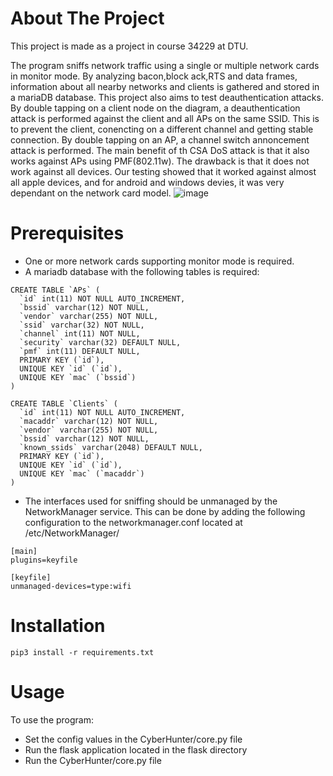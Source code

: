 # About The Project
This project is made as a project in course 34229 at DTU.

The program sniffs network traffic using a single or multiple network cards in monitor mode. By analyzing bacon,block ack,RTS and data frames, information about all nearby networks and clients is gathered and stored in a mariaDB database. 
This project also aims to test deauthentication attacks. By double tapping on a client node on the diagram, a deauthentication attack is performed against the client and all APs on the same SSID. This is to prevent the client, conencting on a different channel and getting stable connection. 
By double tapping on an AP, a channel switch annoncement attack is performed. The main benefit of th CSA DoS attack is that it also works against APs using PMF(802.11w). The drawback is that it does not work against all devices. Our testing showed that it worked against almost all apple devices, and for android and windows devies, it was very dependant on the network card model.
![image](https://github.com/i74578/DTU-34229-Deauther/assets/26153040/8c2cc6a0-0fd0-4d1e-a89b-9732a0e8bc22)

# Prerequisites
- One or more network cards supporting monitor mode is required.
- A mariadb database with the following tables is required:
```
CREATE TABLE `APs` (
  `id` int(11) NOT NULL AUTO_INCREMENT,
  `bssid` varchar(12) NOT NULL,
  `vendor` varchar(255) NOT NULL,
  `ssid` varchar(32) NOT NULL,
  `channel` int(11) NOT NULL,
  `security` varchar(32) DEFAULT NULL,
  `pmf` int(11) DEFAULT NULL,
  PRIMARY KEY (`id`),
  UNIQUE KEY `id` (`id`),
  UNIQUE KEY `mac` (`bssid`)
)

CREATE TABLE `Clients` (
  `id` int(11) NOT NULL AUTO_INCREMENT,
  `macaddr` varchar(12) NOT NULL,
  `vendor` varchar(255) NOT NULL,
  `bssid` varchar(12) NOT NULL,
  `known_ssids` varchar(2048) DEFAULT NULL,
  PRIMARY KEY (`id`),
  UNIQUE KEY `id` (`id`),
  UNIQUE KEY `mac` (`macaddr`)
)
```

- The interfaces used for sniffing should be unmanaged by the NetworkManager service. This can be done by adding the following configuration to the networkmanager.conf located at /etc/NetworkManager/
```
[main]
plugins=keyfile

[keyfile]
unmanaged-devices=type:wifi
```

# Installation
```
pip3 install -r requirements.txt
```

# Usage
To use the program:
- Set the config values in the CyberHunter/core.py file
- Run the flask application located in the flask directory
- Run the CyberHunter/core.py file
